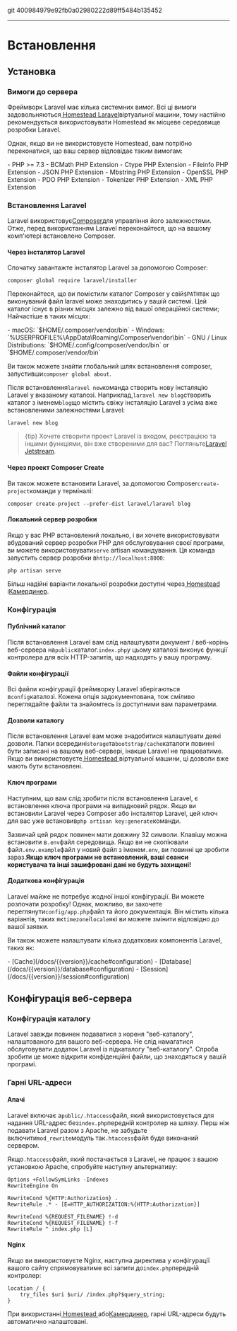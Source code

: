 git 400984979e92fb0a02980222d89ff5484b135452

---

# Встановлення

[comment]: <> (-   [Встановлення]&#40;#installation&#41;)

[comment]: <> (    -   [Вимоги до сервера]&#40;#server-requirements&#41;)

[comment]: <> (    -   [Встановлення Laravel]&#40;#installing-laravel&#41;)

[comment]: <> (    -   [Конфігурація]&#40;#configuration&#41;)

[comment]: <> (-   [Конфігурація веб-сервера]&#40;#web-server-configuration&#41;)

[comment]: <> (    -   [Конфігурація каталогу]&#40;#directory-configuration&#41;)

[comment]: <> (    -   [Гарні URL-адреси]&#40;#pretty-urls&#41;)

<a name="installation"></a>

## Установка

<a name="server-requirements"></a>

### Вимоги до сервера

Фреймворк Laravel має кілька системних вимог. Всі ці вимоги задовольняються[ Homestead  Laravel](/docs/{{version}}/homestead)віртуальної машини, тому настійно рекомендується використовувати Homestead як місцеве середовище розробки Laravel.

Однак, якщо ви не використовуєте Homestead, вам потрібно переконатися, що ваш сервер відповідає таким вимогам:

<div class="content-list" markdown="1">
- PHP >= 7.3
- BCMath PHP Extension
- Ctype PHP Extension
- Fileinfo PHP Extension
- JSON PHP Extension
- Mbstring PHP Extension
- OpenSSL PHP Extension
- PDO PHP Extension
- Tokenizer PHP Extension
- XML PHP Extension
</div>

<a name="installing-laravel"></a>

### Встановлення Laravel

Laravel використовує[Composer](https://getcomposer.org)для управління його залежностями. Отже, перед використанням Laravel переконайтеся, що на вашому комп'ютері встановлено Composer.

<a name="via-laravel-installer"></a>

#### Через інсталятор Laravel

Спочатку завантажте інсталятор Laravel за допомогою Composer:

    composer global require laravel/installer

Переконайтеся, що ви помістили каталог Composer у свій`$PATH`так що виконуваний файл laravel може знаходитись у вашій системі. Цей каталог існує в різних місцях залежно від вашої операційної системи; Найчастіше в таких місцях:

<div class="content-list" markdown="1">
- macOS: `$HOME/.composer/vendor/bin`
- Windows: `%USERPROFILE%\AppData\Roaming\Composer\vendor\bin`
- GNU / Linux Distributions: `$HOME/.config/composer/vendor/bin` or `$HOME/.composer/vendor/bin`
</div>

Ви також можете знайти глобальний шлях встановлення composer, запустивши`composer global about`.

Після встановлення`laravel new`команда створить нову інсталяцію Laravel у вказаному каталозі. Наприклад,`laravel new blog`створить каталог з іменем`blog`що містить свіжу інсталяцію Laravel з усіма вже встановленими залежностями Laravel:

    laravel new blog

> {tip} Хочете створити проект Laravel із входом, реєстрацією та іншими функціями, він вже створеними для вас? Погляньте[Laravel Jetstream](https://jetstream.laravel.com).

<a name="via-composer-create-project"></a>

#### Через проект Composer Create

Ви також можете встановити Laravel, за допомогою Composer`create-project`команди у терміналі:

    composer create-project --prefer-dist laravel/laravel blog

<a name="local-development-server"></a>

#### Локальний сервер розробки

Якщо у вас PHP встановлений локально, і ви хочете використовувати вбудований сервер розробки PHP для обслуговування своєї програми, ви можете використовувати`serve` artisan командування. Ця команда запустить сервер розробки в`http://localhost:8000`:

    php artisan serve

Більш надійні варіанти локальної розробки доступні через[ Homestead ](/docs/{{version}}/homestead)і[Камердинер](/docs/{{version}}/valet).

<a name="configuration"></a>

### Конфігурація

<a name="public-directory"></a>

#### Публічний каталог

Після встановлення Laravel вам слід налаштувати документ / веб-корінь веб-сервера на`public`каталог.`index.php`у цьому каталозі виконує функції контролера для всіх HTTP-запитів, що надходять у вашу програму.

<a name="configuration-files"></a>

#### Файли конфігурації

Всі файли конфігурації фреймворку Laravel зберігаються в`config`каталозі. Кожена опція задокументована, тож сміливо переглядайте файли та знайомтесь із доступними вам параметрами.

<a name="directory-permissions"></a>

#### Дозволи каталогу

Після встановлення Laravel вам може знадобитися налаштувати деякі дозволи. Папки всередині`storage`та`bootstrap/cache`каталоги повинні бути записані на вашому веб-сервері, інакше Laravel не працюватиме. Якщо ви використовуєте[ Homestead ](/docs/{{version}}/homestead)віртуальної машини, ці дозволи вже мають бути встановлені.

<a name="application-key"></a>

#### Ключ програми

Наступним, що вам слід зробити після встановлення Laravel, є встановлення ключа програми на випадковий рядок. Якщо ви встановили Laravel через Composer або інсталятор Laravel, цей ключ для вас уже встановив`php artisan key:generate`команди.

Зазвичай цей рядок повинен мати довжину 32 символи. Клавішу можна встановити в`.env`файл середовища. Якщо ви не скопіювали файл`.env.example`файл у новий файл з іменем`.env`, ви повинні це зробити зараз.**Якщо ключ програми не встановлений, ваші сеанси користувача та інші зашифровані дані не будуть захищені!**

<a name="additional-configuration"></a>

#### Додаткова конфігурація

Laravel майже не потребує жодної іншої конфігурації. Ви можете розпочати розробку! Однак, можливо, ви захочете переглянути`config/app.php`файл та його документація. Він містить кілька варіантів, таких як`timezone`і`locale`які ви можете змінити відповідно до вашої заявки.

Ви також можете налаштувати кілька додаткових компонентів Laravel, таких як:

<div class="content-list" markdown="1">
- [Cache](/docs/{{version}}/cache#configuration)
- [Database](/docs/{{version}}/database#configuration)
- [Session](/docs/{{version}}/session#configuration)
</div>

<a name="web-server-configuration"></a>

## Конфігурація веб-сервера

<a name="directory-configuration"></a>

### Конфігурація каталогу

Laravel завжди повинен подаватися з кореня "веб-каталогу", налаштованого для вашого веб-сервера. Не слід намагатися обслуговувати додаток Laravel із підкаталогу "веб-каталогу". Спроба зробити це може відкрити конфіденційні файли, що знаходяться у вашій програмі.

<a name="pretty-urls"></a>

### Гарні URL-адреси

<a name="apache"></a>

#### Апачі

Laravel включає a`public/.htaccess`файл, який використовується для надання URL-адрес без`index.php`передній контролер на шляху. Перш ніж подавати Laravel разом з Apache, не забудьте включити`mod_rewrite`модуль так`.htaccess`файл буде виконаний сервером.

Якщо`.htaccess`файл, який постачається з Laravel, не працює з вашою установкою Apache, спробуйте наступну альтернативу:

    Options +FollowSymLinks -Indexes
    RewriteEngine On

    RewriteCond %{HTTP:Authorization} .
    RewriteRule .* - [E=HTTP_AUTHORIZATION:%{HTTP:Authorization}]

    RewriteCond %{REQUEST_FILENAME} !-d
    RewriteCond %{REQUEST_FILENAME} !-f
    RewriteRule ^ index.php [L]

<a name="nginx"></a>

#### Nginx

Якщо ви використовуєте Nginx, наступна директива у конфігурації вашого сайту спрямовуватиме всі запити до`index.php`передній контролер:

    location / {
        try_files $uri $uri/ /index.php?$query_string;
    }

При використанні[ Homestead ](/docs/{{version}}/homestead)або[Камердинер](/docs/{{version}}/valet), гарні URL-адреси будуть автоматично налаштовані.
